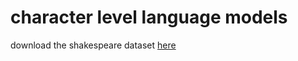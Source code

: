 # character level language models

download the shakespeare dataset [here](https://raw.githubusercontent.com/karpathy/char-rnn/master/data/tinyshakespeare/input.txt)
